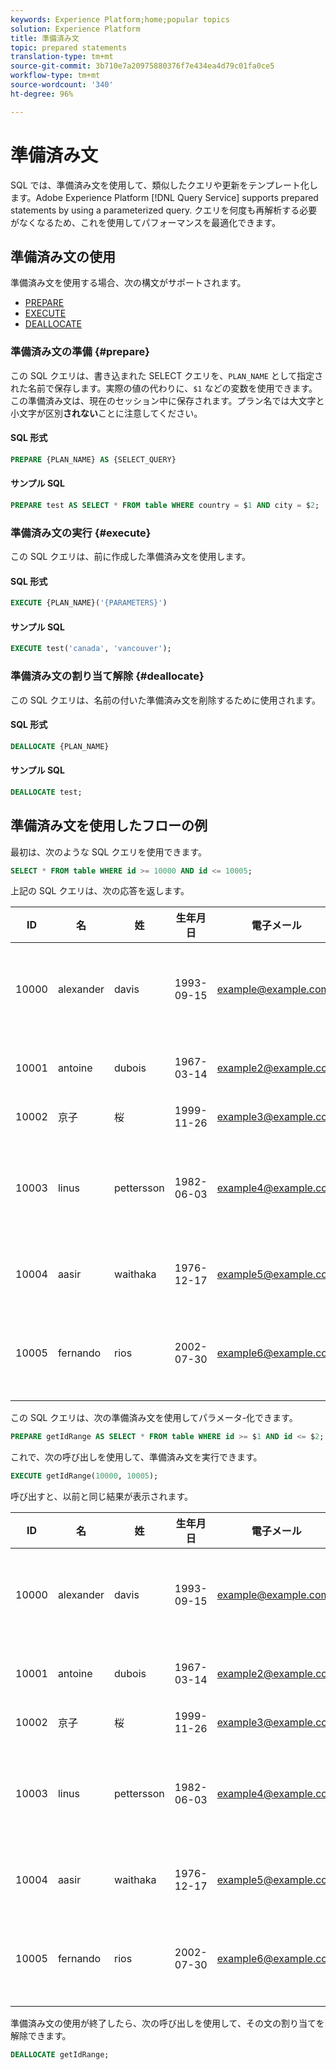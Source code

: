 ```yaml
---
keywords: Experience Platform;home;popular topics
solution: Experience Platform
title: 準備済み文
topic: prepared statements
translation-type: tm+mt
source-git-commit: 3b710e7a20975880376f7e434ea4d79c01fa0ce5
workflow-type: tm+mt
source-wordcount: '340'
ht-degree: 96%

---
```



# 準備済み文

SQL では、準備済み文を使用して、類似したクエリや更新をテンプレート化します。Adobe Experience Platform [!DNL Query Service] supports prepared statements by using a parameterized query. クエリを何度も再解析する必要がなくなるため、これを使用してパフォーマンスを最適化できます。

## 準備済み文の使用

準備済み文を使用する場合、次の構文がサポートされます。

- [PREPARE](#prepare)
- [EXECUTE](#execute)
- [DEALLOCATE](#deallocate)

### 準備済み文の準備 {#prepare}

この SQL クエリは、書き込まれた SELECT クエリを、`PLAN_NAME` として指定された名前で保存します。実際の値の代わりに、`$1` などの変数を使用できます。この準備済み文は、現在のセッション中に保存されます。プラン名では大文字と小文字が区別&#x200B;**されない**&#x200B;ことに注意してください。

#### SQL 形式

```sql
PREPARE {PLAN_NAME} AS {SELECT_QUERY}
```

#### サンプル SQL

```sql
PREPARE test AS SELECT * FROM table WHERE country = $1 AND city = $2;
```

### 準備済み文の実行 {#execute}

この SQL クエリは、前に作成した準備済み文を使用します。

#### SQL 形式

```sql
EXECUTE {PLAN_NAME}('{PARAMETERS}')
```

#### サンプル SQL

```sql
EXECUTE test('canada', 'vancouver');
```

### 準備済み文の割り当て解除 {#deallocate}

この SQL クエリは、名前の付いた準備済み文を削除するために使用されます。

#### SQL 形式

```sql
DEALLOCATE {PLAN_NAME}
```

#### サンプル SQL

```sql
DEALLOCATE test;
```

## 準備済み文を使用したフローの例

最初は、次のような SQL クエリを使用できます。

```sql
SELECT * FROM table WHERE id >= 10000 AND id <= 10005;
```

上記の SQL クエリは、次の応答を返します。

| ID | 名 | 姓 | 生年月日 | 電子メール | 都市 | 国 |
|--- | --------- | -------- | --------- | ----- | ------- | ---- |
| 10000 | alexander | davis | 1993-09-15 | example@example.com | バンクーバー | カナダ |
| 10001 | antoine | dubois | 1967-03-14 | example2@example.com | パリ | フランス |
| 10002 | 京子 | 桜 | 1999-11-26 | example3@example.com | 東京 | 日本 |
| 10003 | linus | pettersson | 1982-06-03 | example4@example.com | ストックホルム | スウェーデン |
| 10004 | aasir | waithaka | 1976-12-17 | example5@example.com | ナイロビ | ケニア |
| 10005 | fernando | rios | 2002-07-30 | example6@example.com | サンティアゴ | チリ |

この SQL クエリは、次の準備済み文を使用してパラメータ-化できます。

```sql
PREPARE getIdRange AS SELECT * FROM table WHERE id >= $1 AND id <= $2; 
```

これで、次の呼び出しを使用して、準備済み文を実行できます。

```sql
EXECUTE getIdRange(10000, 10005);
```

呼び出すと、以前と同じ結果が表示されます。

| ID | 名 | 姓 | 生年月日 | 電子メール | 都市 | 国 |
|--- | --------- | -------- | --------- | ----- | ------- | ---- |
| 10000 | alexander | davis | 1993-09-15 | example@example.com | バンクーバー | カナダ |
| 10001 | antoine | dubois | 1967-03-14 | example2@example.com | パリ | フランス |
| 10002 | 京子 | 桜 | 1999-11-26 | example3@example.com | 東京 | 日本 |
| 10003 | linus | pettersson | 1982-06-03 | example4@example.com | ストックホルム | スウェーデン |
| 10004 | aasir | waithaka | 1976-12-17 | example5@example.com | ナイロビ | ケニア |
| 10005 | fernando | rios | 2002-07-30 | example6@example.com | サンティアゴ | チリ |

準備済み文の使用が終了したら、次の呼び出しを使用して、その文の割り当てを解除できます。

```sql
DEALLOCATE getIdRange;
```
